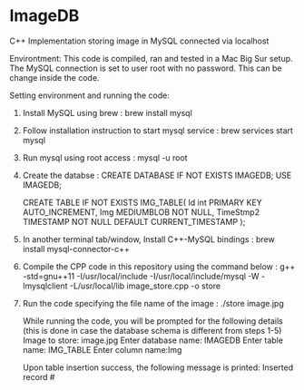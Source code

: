 # ImageDB
C++ Implementation storing image in MySQL connected via localhost

Environtment:
This code is compiled, ran and tested in a Mac Big Sur setup.  The MySQL connection is set to user root with no password.  This can be change inside the code.


Setting environment and running the code:
1. Install MySQL using brew : brew install mysql
2. Follow installation instruction to start mysql service : brew services start mysql
3. Run mysql using root access : mysql -u root
4. Create the databse :
      CREATE DATABASE IF NOT EXISTS IMAGEDB;
      USE IMAGEDB;

      CREATE TABLE IF NOT EXISTS IMG_TABLE( 
      Id int PRIMARY KEY AUTO_INCREMENT, 
      Img MEDIUMBLOB NOT NULL,
      TimeStmp2 TIMESTAMP NOT NULL DEFAULT CURRENT_TIMESTAMP
      );

5. In another terminal tab/window, Install C++-MySQL bindings : brew install mysql-connector-c++

6. Compile the CPP code in this repository using the command below :
   g++ -std=gnu++11  -I/usr/local/include -I/usr/local/include/mysql -W -lmysqlclient -L/usr/local/lib image_store.cpp -o store
   
7. Run the code specifying the file name of the image : 
   ./store image.jpg
   
    While running the code, you will be prompted for the following details (this is done in case the database schema is different from steps 1-5)
    Image to store: image.jpg
    Enter database name: IMAGEDB
    Enter table name: IMG_TABLE
    Enter column name:Img
    
    Upon table insertion success, the following message is printed:
    Inserted record #
  
